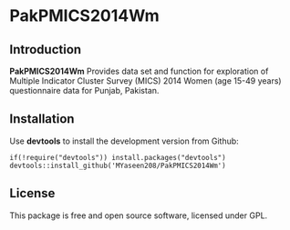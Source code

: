 # PakPMICS2014Wm
## Introduction

**PakPMICS2014Wm** Provides data set and function for exploration of Multiple Indicator Cluster Survey (MICS) 2014 Women (age 15-49 years) questionnaire data for Punjab, Pakistan.

## Installation
Use **devtools** to install the development version from Github:

```{r}
if(!require("devtools")) install.packages("devtools")
devtools::install_github('MYaseen208/PakPMICS2014Wm')
```

## License
This package is free and open source software, licensed under GPL.
